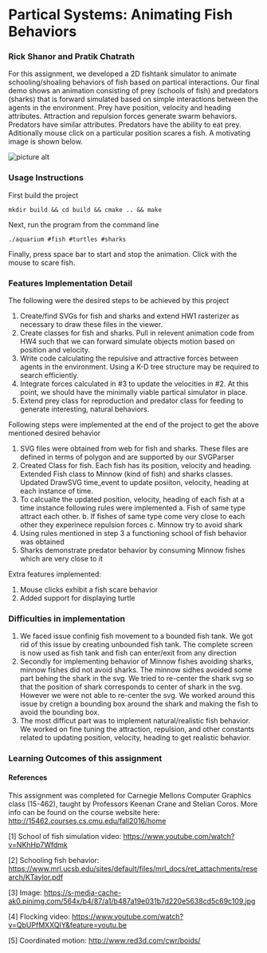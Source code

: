 # Partical Systems: Animating Fish Behaviors
### Rick Shanor and Pratik Chatrath

For this assignment, we  developed a  2D fishtank simulator to animate schooling/shoaling behaviors of fish based on partical interactions. Our final demo shows an animation consisting of prey (schools of fish) and predators (sharks) that is forward simulated based on simple interactions between the agents in the environment. Prey have position, velocity and heading attributes. Attraction and repulsion forces generate swarm behaviors. Predators have similar attributes. Predators have the ability to eat prey. Aditionally mouse click on a particular position scares a fish. A motivating image is shown below.    

![picture alt](https://s-media-cache-ak0.pinimg.com/564x/b4/87/a1/b487a19e031b7d220e5638cd5c69c109.jpg)

### Usage Instructions

First build the project
```
mkdir build && cd build && cmake .. && make
```

Next, run the program from the command line
```
./aquarium #fish #turtles #sharks
```

Finally, press space bar to start and stop the animation. Click with the mouse to scare fish.

### Features Implementation Detail

The following were the desired steps to be achieved by this project

 1. Create/find SVGs for fish and sharks and extend HW1 rasterizer as necessary to draw these files in the viewer.  
 2. Create classes for fish and sharks. Pull in relevent animation code from HW4 such that we can forward simulate objects motion based on position and velocity.
 3. Write code calculating the repulsive and attractive forces between agents in the environment. Using a K-D tree structure may be required to search efficiently.
 4. Integrate forces calculated in #3 to update the velocities in #2. At this point, we should have the minimally viable partical simulator in place. 
 5. Extend prey class for reproduction and predator class for feeding to generate interesting, natural behaviors.

 Following steps were implemented  at the end of the project to get the above mentioned desired behavior
 1. SVG files were obtained from web for fish and sharks. These files are defined in terms of polygon and are supported by our SVGParser
 2. Created Class for fish. Each fish has its position, velocity and heading. Extended Fish class to Minnow (kind of fish) and sharks classes. Updated DrawSVG time_event to update posiiton, velocity, heading at each instance of time.
 3. To calcualte the updated position, velocity, heading of each fish at a time instance following rules were implemented
    a. Fish of same type attract each other.
    b. If fishes of same type come very close to each other they experinece repulsion forces
    c. Minnow try to avoid shark 
4. Using rules mentioned in step 3 a functioning school of fish behavior was obtained
5. Sharks demonstrate predator behavior by consuming Minnow fishes which are very close to it

Extra features implemented:
1. Mouse clicks exhibit a fish scare behavior
2. Added support for displaying turtle

### Difficulties in implementation
1. We faced issue confinig fish movement to a bounded fish tank. We got rid of this issue by creating unbounded fish tank. The complete screen is now used as fish tank and fish can enter/exit from any direction
2. Secondly for implementing behavior of Minnow fishes avoiding sharks, minnow fishes did not avoid sharks. The minnow sidhes  avoided some part behing the shark in the svg. We tried to re-center the shark svg so that the position of shark corresponds to center of shark in the svg. However we were not able to re-center the svg. We worked around this issue by cretign a bounding box around the shark and making the fish to avoid the bounding box.
3. The most difficut part was to implement natural/realistic fish behavior. We worked on fine tuning the attraction, repulsion, and other constants related to updating position, velocity, heading to get realistic behavior. 

### Learning Outcomes of this assignment

#### References

This assignment was completed for Carnegie Mellons Computer Graphics class (15-462), taught by Professors Keenan Crane and Stelian Coros. More info can be found on the course website here: http://15462.courses.cs.cmu.edu/fall2016/home

[1] School of fish simulation video: https://www.youtube.com/watch?v=NKhHp7Wfdmk

[2] Schooling fish behavior: https://www.mrl.ucsb.edu/sites/default/files/mrl_docs/ret_attachments/research/KTaylor.pdf

[3] Image: https://s-media-cache-ak0.pinimg.com/564x/b4/87/a1/b487a19e031b7d220e5638cd5c69c109.jpg

[4] Flocking video: https://www.youtube.com/watch?v=QbUPfMXXQIY&feature=youtu.be

[5] Coordinated motion: http://www.red3d.com/cwr/boids/
